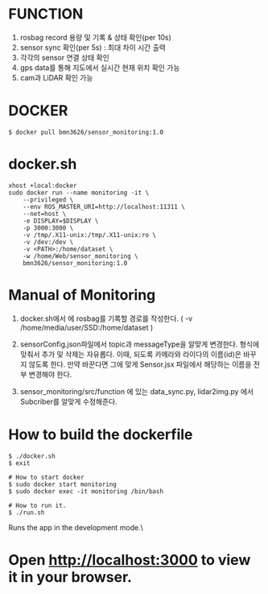 # FUNCTION

1. rosbag record 용량 및 기록 & 상태 확인(per 10s)
2. sensor sync 확인(per 5s) : 최대 차이 시간 출력
3. 각각의 sensor 연결 상태 확인
4. gps data를 통해 지도에서 실시간 현재 위치 확인 가능
5. cam과 LiDAR 확인 가능

# DOCKER
```
$ docker pull bmn3626/sensor_monitoring:1.0
```

# docker.sh
```
xhost +local:docker
sudo docker run --name monitoring -it \
	--privileged \
	--env ROS_MASTER_URI=http://localhost:11311 \
	--net=host \
	-e DISPLAY=$DISPLAY \
	-p 3000:3000 \
	-v /tmp/.X11-unix:/tmp/.X11-unix:ro \
	-v /dev:/dev \
	-v <PATH>:/home/dataset \
	-w /home/Web/sensor_monitoring \
	bmn3626/sensor_monitoring:1.0
```
# Manual of Monitoring
1. docker.sh에서 <PATH>에 rosbag를 기록할 경로를 작성한다.
	( -v /home/media/user/SSD:/home/dataset )

2. sensorConfig.json파일에서 topic과 messageType을 알맞게 변경한다. 형식에 맞춰서 추가 및 삭제는 자유롭다.
	이때, 되도록 카메라와 라이다의            이름(id)은 바꾸지 않도록 한다. 만약 바꾼다면 그에 맞게 Sensor.jsx 파일에서 해당하는 이름을 전부 변경해야 한다.

3. sensor_monitoring/src/function 에 있는 data_sync.py, lidar2img.py 에서 Subcriber를 알맞게 수정해준다.


# How to build the dockerfile
```
$ ./docker.sh
$ exit

# How to start docker
$ sudo docker start monitoring
$ sudo docker exec -it monitoring /bin/bash

# How to run it.
$ ./run.sh
```

Runs the app in the development mode.\
# Open [http://localhost:3000](http://localhost:3000) to view it in your browser.
